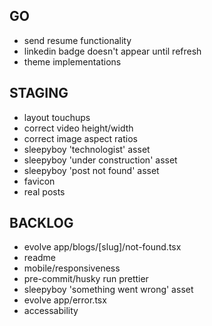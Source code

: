 ## GO
- send resume functionality
- linkedin badge doesn't appear until refresh
- theme implementations

## STAGING
- layout touchups
- correct video height/width
- correct image aspect ratios
- sleepyboy 'technologist' asset
- sleepyboy 'under construction' asset
- sleepyboy 'post not found' asset
- favicon
- real posts

## BACKLOG
- evolve app/blogs/[slug]/not-found.tsx
- readme
- mobile/responsiveness
- pre-commit/husky run prettier
- sleepyboy 'something went wrong' asset
- evolve app/error.tsx
- accessability